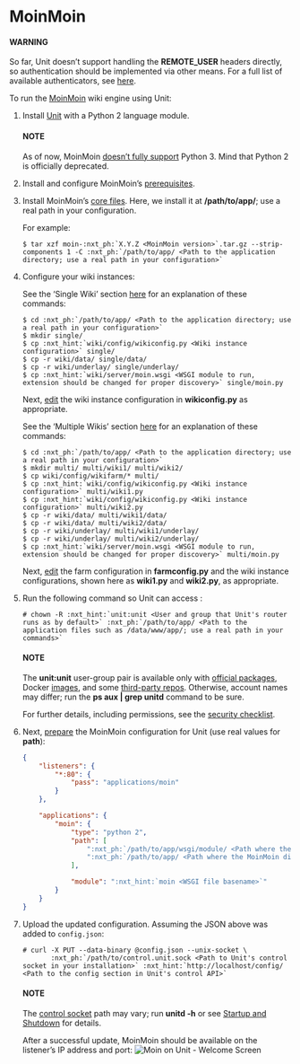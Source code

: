 # MoinMoin

#### WARNING
So far, Unit doesn’t support handling the **REMOTE_USER** headers
directly, so authentication should be implemented via other means.  For a
full list of available authenticators, see [here](https://moinmo.in/HelpOnAuthentication).

To run the [MoinMoin](https://moinmo.in/MoinMoinWiki) wiki engine using Unit:

1. Install [Unit](../installation.md#installation-precomp-pkgs) with a Python 2 language module.

   #### NOTE
   As of now, MoinMoin [doesn’t fully support](https://moinmo.in/Python3)
   Python 3.  Mind that Python 2 is officially deprecated.
2. Install and configure MoinMoin’s [prerequisites](https://moinmo.in/MoinMoinDependencies).
3. Install MoinMoin’s [core files](https://moinmo.in/MoinMoinDownload).  Here, we install it at **/path/to/app/**; use
   a real path in your configuration.

   For example:
   ```console
   $ tar xzf moin-:nxt_ph:`X.Y.Z <MoinMoin version>`.tar.gz --strip-components 1 -C :nxt_ph:`/path/to/app/ <Path to the application directory; use a real path in your configuration>`
   ```
4. Configure your wiki instances:

   See the ‘Single Wiki’ section [here](https://master.moinmo.in/InstallDocs/ServerInstall) for an explanation of these commands:
   ```console
   $ cd :nxt_ph:`/path/to/app/ <Path to the application directory; use a real path in your configuration>`
   $ mkdir single/
   $ cp :nxt_hint:`wiki/config/wikiconfig.py <Wiki instance configuration>` single/
   $ cp -r wiki/data/ single/data/
   $ cp -r wiki/underlay/ single/underlay/
   $ cp :nxt_hint:`wiki/server/moin.wsgi <WSGI module to run, extension should be changed for proper discovery>` single/moin.py
   ```

   Next, [edit](https://moinmo.in/HelpOnConfiguration#Configuring_a_single_wiki)
   the wiki instance configuration in **wikiconfig.py** as
   appropriate.

   See the ‘Multiple Wikis’ section [here](https://master.moinmo.in/InstallDocs/ServerInstall) for an explanation of these commands:
   ```console
   $ cd :nxt_ph:`/path/to/app/ <Path to the application directory; use a real path in your configuration>`
   $ mkdir multi/ multi/wiki1/ multi/wiki2/
   $ cp wiki/config/wikifarm/* multi/
   $ cp :nxt_hint:`wiki/config/wikiconfig.py <Wiki instance configuration>` multi/wiki1.py
   $ cp :nxt_hint:`wiki/config/wikiconfig.py <Wiki instance configuration>` multi/wiki2.py
   $ cp -r wiki/data/ multi/wiki1/data/
   $ cp -r wiki/data/ multi/wiki2/data/
   $ cp -r wiki/underlay/ multi/wiki1/underlay/
   $ cp -r wiki/underlay/ multi/wiki2/underlay/
   $ cp :nxt_hint:`wiki/server/moin.wsgi <WSGI module to run, extension should be changed for proper discovery>` multi/moin.py
   ```

   Next, [edit](https://moinmo.in/HelpOnConfiguration#Configuration_of_multiple_wikis)
   the farm configuration in **farmconfig.py** and the wiki instance
   configurations, shown here as **wiki1.py** and **wiki2.py**,
   as appropriate.
5. Run the following command so Unit can access :
   ```console
   # chown -R :nxt_hint:`unit:unit <User and group that Unit's router runs as by default>` :nxt_ph:`/path/to/app/ <Path to the application files such as /data/www/app/; use a real path in your commands>`
   ```

   #### NOTE
   The **unit:unit** user-group pair is available only with [official
   packages](../installation.md#installation-precomp-pkgs), Docker [images](../installation.md#installation-docker), and some [third-party repos](../installation.md#installation-community-repos).  Otherwise, account names may differ; run
   the **ps aux | grep unitd** command to be sure.

   For further details, including permissions, see the [security checklist](security.md#security-apps).
6. Next, [prepare](../configuration.md#configuration-python) the MoinMoin configuration for
   Unit (use real values for **path**):
   ```json
   {
       "listeners": {
           "*:80": {
               "pass": "applications/moin"
           }
       },

       "applications": {
           "moin": {
               "type": "python 2",
               "path": [
                   ":nxt_ph:`/path/to/app/wsgi/module/ <Path where the WSGI module was stored at Step 4>`",
                   ":nxt_ph:`/path/to/app/ <Path where the MoinMoin directory was extracted at Step 3>`",
               ],

               "module": ":nxt_hint:`moin <WSGI file basename>`"
           }
       }
   }
   ```
7. Upload the updated configuration.  Assuming the JSON above was added to
   `config.json`:
   ```console
   # curl -X PUT --data-binary @config.json --unix-socket \
          :nxt_ph:`/path/to/control.unit.sock <Path to Unit's control socket in your installation>` :nxt_hint:`http://localhost/config/ <Path to the config section in Unit's control API>`
   ```

   #### NOTE
   The [control socket](../controlapi.md#configuration-socket) path may vary; run
   **unitd -h** or see [Startup and Shutdown](source.md#source-startup) for details.

   After a successful update, MoinMoin should be available on the listener’s IP
   address and port:
   ![Moin on Unit - Welcome Screen](images/moin.png)
